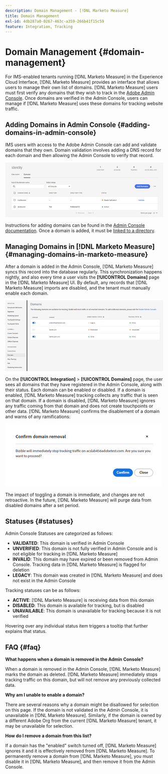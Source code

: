 ```yaml
---
description: Domain Management - [!DNL Marketo Measure]
title: Domain Management
exl-id: 4db287a0-0267-463c-a359-266b41f15c59
feature: Integration, Tracking
---
```

# Domain Management {#domain-management}

For IMS-enabled tenants running [!DNL Marketo Measure] in the Experience Cloud Interface, [!DNL Marketo Measure] provides an interface that allows users to manage their own list of domains. [!DNL Marketo Measure] users must first verify any domains that they wish to track in the [Adobe Admin Console](https://adminconsole.adobe.com/). Once domains are verified in the Admin Console, users can manage if [!DNL Marketo Measure] uses these domains for tracking website traffic.

## Adding Domains in Admin Console {#adding-domains-in-admin-console}

IMS users with access to the Adobe Admin Console can add and validate domains that they own. Domain validation involves adding a DNS record for each domain and then allowing the Admin Console to verify that record.

   ![](assets/domain-management-1.png)

Instructions for adding domains can be found in the [Admin Console documentation](https://helpx.adobe.com/enterprise/using/set-up-identity.html#setup-domains). Once a domain is added, it must be [linked to a directory](https://helpx.adobe.com/enterprise/using/set-up-identity.html#link-domains-to-directories).

## Managing Domains in [!DNL Marketo Measure] {#managing-domains-in-marketo-measure}

After a domain is added in the Admin Console, [!DNL Marketo Measure] syncs this record into the database regularly. This synchronization happens nightly, and also every time a user visits the **[!UICONTROL Domains]** page in the [!DNL Marketo Measure] UI. By default, any records that [!DNL Marketo Measure] imports are disabled, and the tenant must manually enable each domain.

   ![](assets/domain-management-2.png)

On the **[!UICONTROL Integration]** > **[!UICONTROL Domains]** page, the user sees all domains that they have registered in the Admin Console, along with their status. Each domain can be enabled or disabled. If a domain is enabled, [!DNL Marketo Measure] tracking collects any traffic that is seen on that domain. If a domain is disabled, [!DNL Marketo Measure] ignores any traffic coming from that domain and does not create touchpoints or other data. [!DNL Marketo Measure] confirms the disablement of a domain and warns of any ramifications:

   ![](assets/domain-management-3.png)

The impact of toggling a domain is immediate, and changes are not retroactive. In the future, [!DNL Marketo Measure] will purge data from disabled domains after a set period.

## Statuses {#statuses}

Admin Console Statuses are categorized as follows:

* **VALIDATED**: This domain is verified in Admin Console
* **UNVERIFIED**: This domain is not fully verified in Admin Console and is not eligible for tracking in [!DNL Marketo Measure]
* **INVALID**: This domain may have expired or been removed from Admin Console. Tracking data in [!DNL Marketo Measure] is flagged for deletion
* **LEGACY**: This domain was created in [!DNL Marketo Measure] and does not exist in the Admin Console

Tracking statuses can be as follows:

* **ACTIVE**: [!DNL Marketo Measure] is receiving data from this domain
* **DISABLED**: This domain is available for tracking, but is disabled
* **UNAVAILABLE**: This domain is unavailable for tracking because it is not verified

Hovering over any individual status item triggers a tooltip that further explains that status.

## FAQ {#faq}

**What happens when a domain is removed in the Admin Console?**

When a domain is removed in the Admin Console, [!DNL Marketo Measure] marks the domain as deleted. [!DNL Marketo Measure] immediately stops tracking traffic on this domain, but will not remove any previously collected data.

**Why am I unable to enable a domain?**

There are several reasons why a domain might be disallowed for selection on this page. If the domain is not validated in the Admin Console, it is unavailable in [!DNL Marketo Measure]. Similarly, if the domain is owned by a different Adobe Org from the current [!DNL Marketo Measure] tenant, it may be unavailable for selection.

**How do I remove a domain from this list?**

If a domain has the "enabled" switch turned off, [!DNL Marketo Measure] ignores it and it is effectively removed from [!DNL Marketo Measure]. To permanently remove a domain from [!DNL Marketo Measure], you must disable it in [!DNL Marketo Measure], and then remove it from the Admin Console.
